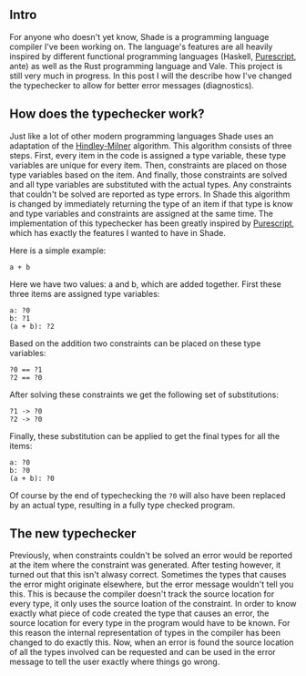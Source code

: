 ## Intro
For anyone who doesn't yet know, Shade is a programming language compiler I've been working on. The language's features are all heavily inspired by different functional programming languages (Haskell, [Purescript][ps], ante) as well as the Rust programming language and Vale. This project is still very much in progress. In this post I will the describe how I've changed the typechecker to allow for better error messages (diagnostics).

## How does the typechecker work?
Just like a lot of other modern programming languages Shade uses an adaptation of the [Hindley-Milner][hm] algorithm. This algorithm consists of three steps. First, every item in the code is assigned a type variable, these type variables are unique for every item. Then, constraints are placed on those type variables based on the item. And finally, those constraints are solved and all type variables are substituted with the actual types. Any constraints that couldn't be solved are reported as type errors. In Shade this algorithm is changed by immediately returning the type of an item if that type is know and type variables and constraints are assigned at the same time. The implementation of this typechecker has been greatly inspired by [Purescript][ps], which has exactly the features I wanted to have in Shade.

Here is a simple example:
```
a + b
```
Here we have two values: a and b, which are added together. First these three items are assigned type variables:
```
a: ?0
b: ?1
(a + b): ?2
```
Based on the addition two constraints can be placed on these type variables:
```
?0 == ?1
?2 == ?0
```
After solving these constraints we get the following set of substitutions:
```
?1 -> ?0
?2 -> ?0
```
Finally, these substitution can be applied to get the final types for all the items:
```
a: ?0
b: ?0
(a + b): ?0
```
Of course by the end of typechecking the `?0` will also have been replaced by an actual type, resulting in a fully type checked program.

## The new typechecker
Previously, when constraints couldn't be solved an error would be reported at the item where the constraint was generated. After testing however, it turned out that this isn't alwasy correct. Sometimes the types that causes the error might originate elsewhere, but the error message wouldn't tell you this. This is because the compiler doesn't track the source location for every type, it only uses the source loation of the constraint. In order to know exactly what piece of code created the type that causes an error, the source location for every type in the program would have to be known. For this reason the internal representation of types in the compiler has been changed to do exactly this. Now, when an error is found the source location of all the types involved can be requested and  can be used in the error message to tell the user exactly where things go wrong.

[hm]: https://en.wikipedia.org/wiki/Hindley%E2%80%93Milner_type_system
[ps]: https://github.com/purescript/purescript
